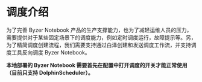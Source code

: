 # 调度介绍

为了完善 Byzer Notebook 产品的生产支撑能力，也为了减轻运维人员的压力，需要提供对于某些固定场景下的调度能力，例如定时调度运行，故障提示等。另，为了精简调度创建流程，我们需要支持通过白泽创建和发送调度工作流，并支持调度工具反向调度 Byzer Notebook。

**本地部署的 Byzer Notebook 需要首先在配置中打开调度的开关才能正常使用（目前只支持 DolphinScheduler）。**
